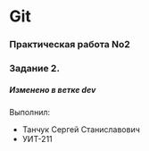 # Git
### Практическая работа No2
### Задание 2.
##### Изменено в ветке dev

Выполнил:
* Танчук Сергей Станиславович
* УИТ-211
